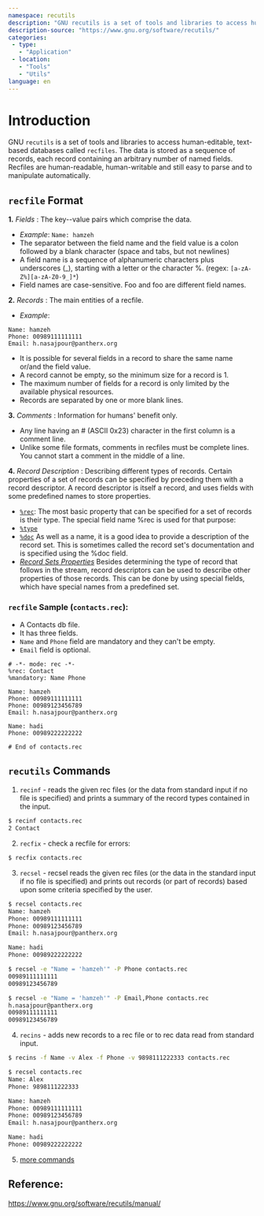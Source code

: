 ```yaml
---
namespace: recutils
description: "GNU recutils is a set of tools and libraries to access human-editable, text-based databases called recfiles."
description-source: "https://www.gnu.org/software/recutils/"
categories:
 - type:
   - "Application"
 - location:
   - "Tools"
   - "Utils"
language: en
---
```


# Introduction
GNU `recutils` is a set of tools and libraries to access human-editable, text-based databases called `recfiles`. The data is stored as a sequence of records, each record containing an arbitrary number of named fields. Recfiles are human-readable, human-writable and still easy to parse and to manipulate automatically.

## `recfile` Format
**1.** _Fields_ : The key--value pairs which comprise the data.  
 * _Example_: `Name: hamzeh`   
 * The separator between the field name and the field value is a colon followed by a blank character (space and tabs, but not newlines)     
 * A field name is a sequence of alphanumeric characters plus underscores (_), starting with a letter or the character %. (regex: `[a-zA-Z%][a-zA-Z0-9_]*`)   
 * Field names are case-sensitive. Foo and foo are different field names.   

**2.** _Records_ : The main entities of a recfile.    
* _Example_:    
```file
Name: hamzeh
Phone: 00989111111111
Email: h.nasajpour@pantherx.org
```
* It is possible for several fields in a record to share the same name or/and the field value.   
* A record cannot be empty, so the minimum size for a record is 1.   
* The maximum number of fields for a record is only limited by the available physical resources.    
* Records are separated by one or more blank lines.   

**3.** _Comments_ : Information for humans' benefit only.
* Any line having an # (ASCII 0x23) character in the first column is a comment line.   
* Unlike some file formats, comments in recfiles must be complete lines. You cannot start a comment in the middle of a line.   

**4.** _Record Description_ : Describing different types of records.
Certain properties of a set of records can be specified by preceding them with a record descriptor. A record descriptor is itself a record, and uses fields with some predefined names to store properties.
* [`%rec`](https://www.gnu.org/software/recutils/manual/recutils.html#Record-Sets): The most basic property that can be specified for a set of records is their type. The special field name %rec is used for that purpose:    
* [`%type`](https://www.gnu.org/software/recutils/manual/recutils.html#Naming-Record-Types)     
* [`%doc`](https://www.gnu.org/software/recutils/manual/recutils.html#Documenting-Records) As well as a name, it is a good idea to provide a description of the record set. This is sometimes called the record set's documentation and is specified using the %doc field.     
* [_Record Sets Properties_](https://www.gnu.org/software/recutils/manual/recutils.html#Record-Sets-Properties) Besides determining the type of record that follows in the stream, record descriptors can be used to describe other properties of those records. This can be done by using special fields, which have special names from a predefined set.     

### `recfile` Sample (`contacts.rec`):
* A Contacts db file.
* It has three fields.
* `Name` and `Phone` field are mandatory and they can't be empty.
* `Email` field is optional.

```
# -*- mode: rec -*-
%rec: Contact
%mandatory: Name Phone

Name: hamzeh
Phone: 00989111111111
Phone: 00989123456789
Email: h.nasajpour@pantherx.org

Name: hadi
Phone: 00989222222222

# End of contacts.rec
```

## `recutils` Commands
1. `recinf` - reads the given rec files (or the data from standard input if no file is specified) and prints a summary of the record types contained in the input.
```bash
$ recinf contacts.rec
2 Contact
```

2. `recfix` - check a recfile for errors:
```bash
$ recfix contacts.rec
```

3. `recsel` - recsel reads the given rec files (or the data in the standard input if no file is specified) and prints out records (or part of records) based upon some criteria specified by the user.
```bash
$ recsel contacts.rec
Name: hamzeh
Phone: 00989111111111
Phone: 00989123456789
Email: h.nasajpour@pantherx.org

Name: hadi
Phone: 00989222222222

$ recsel -e "Name = 'hamzeh'" -P Phone contacts.rec
00989111111111
00989123456789

$ recsel -e "Name = 'hamzeh'" -P Email,Phone contacts.rec
h.nasajpour@pantherx.org
00989111111111
00989123456789
```

4. `recins` - adds new records to a rec file or to rec data read from standard input.
```bash
$ recins -f Name -v Alex -f Phone -v 9898111222333 contacts.rec

$ recsel contacts.rec
Name: Alex
Phone: 9898111222333 

Name: hamzeh
Phone: 00989111111111
Phone: 00989123456789
Email: h.nasajpour@pantherx.org

Name: hadi
Phone: 00989222222222
```

5. [more commands](https://www.gnu.org/software/recutils/manual/recutils.html#Invoking-the-Utilities)

## Reference:
https://www.gnu.org/software/recutils/manual/
